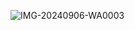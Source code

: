![IMG-20240906-WA0003](https://github.com/user-attachments/assets/f689a8af-e4a6-4332-913f-1f222891a738)

